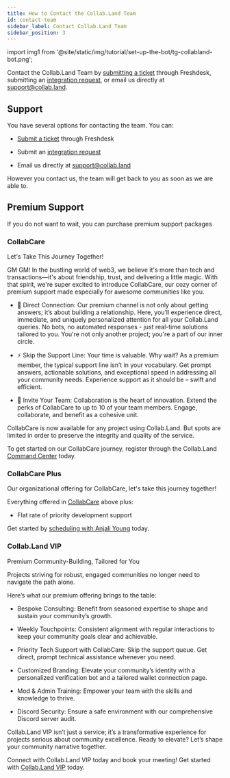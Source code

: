 ```yaml
---
title: How to Contact the Collab.Land Team
id: contact-team
sidebar_label: Contact Collab.Land Team
sidebar_position: 3
---
```


import img1 from '@site/static/img/tutorial/set-up-the-bot/tg-collabland-bot.png';

Contact the Collab.Land Team by [submitting a ticket](https://collabland.freshdesk.com/support/tickets/new) through Freshdesk, submitting an [integration request](https://docs.google.com/forms/d/e/1FAIpQLSeBfU7ANqmll3kfF8OjRAAOsYIZG0VpyJd870ur53A5TM2qpQ/viewform), or email us directly at [support@collab.land](mailto:support@collab.land).

## Support

You have several options for contacting the team. You can:

- [Submit a ticket](https://collabland.freshdesk.com/support/tickets/new) through Freshdesk

- Submit an [integration request](https://docs.google.com/forms/d/e/1FAIpQLSeBfU7ANqmll3kfF8OjRAAOsYIZG0VpyJd870ur53A5TM2qpQ/viewform)

- Email us directly at [support@collab.land](mailto:support@collab.land)

However you contact us, the team will get back to you as soon as we are able to.

## Premium Support

If you do not want to wait, you can purchase premium support packages

### CollabCare

Let's Take This Journey Together!

GM GM! In the bustling world of web3, we believe it's more than tech and transactions—it's about friendship, trust, and delivering a little magic. With that spirit, we're super excited to introduce CollabCare, our cozy corner of premium support made especially for awesome communities like you.

- 🔗 Direct Connection: Our premium channel is not only about getting answers; it’s about building a relationship. Here, you’ll experience direct, immediate, and uniquely personalized attention for all your Collab.Land queries. No bots, no automated responses - just real-time solutions tailored to you. You're not only another project; you're a part of our inner circle.

- ⚡️ Skip the Support Line: Your time is valuable. Why wait? As a premium member, the typical support line isn’t in your vocabulary. Get prompt answers, actionable solutions, and exceptional speed in addressing all your community needs. Experience support as it should be – swift and efficient.

- 👥 Invite Your Team: Collaboration is the heart of innovation. Extend the perks of CollabCare to up to 10 of your team members. Engage, collaborate, and benefit as a cohesive unit.

CollabCare is now available for any project using Collab.Land. But spots are limited in order to preserve the integrity and quality of the service.

To get started on our CollabCare journey, register through the Collab.Land [Command Center](https://cc.collab.land/) today.

### CollabCare Plus

Our organizational offering for CollabCare, let's take this journey together!

Everything offered in [CollabCare](#collabcare) above plus:

- Flat rate of priority development support

Get started by [scheduling with Anjali Young](https://calendly.com/collabland/vip) today.

### Collab.Land VIP

Premium Community-Building, Tailored for You

Projects striving for robust, engaged communities no longer need to navigate
the path alone.

Here’s what our premium offering brings to the table:

- Bespoke Consulting: Benefit from seasoned expertise to shape and sustain your community’s growth.

- Weekly Touchpoints: Consistent alignment with regular interactions to keep your community goals clear and achievable.

- Priority Tech Support with CollabCare: Skip the support queue. Get direct, prompt technical assistance whenever you need.

- Customized Branding: Elevate your community’s identity with a personalized verification bot and a tailored wallet connection page.

- Mod & Admin Training: Empower your team with the skills and knowledge to thrive.

- Discord Security: Ensure a safe environment with our comprehensive Discord server audit.

Collab.Land VIP isn’t just a service; it’s a transformative experience for projects serious about community excellence. Ready to elevate? Let’s shape your community narrative together.

Connect with Collab.Land VIP today and book your meeting! Get started with [Collab.Land VIP](https://bit.ly/3KU3ql6) today.
